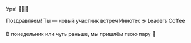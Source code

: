 Ура\! 💙💙💙

Поздравляем\! Ты — новый участник встреч Иннотех ☕ Leaders Coffee

В понедельник или чуть раньше, мы пришлём твою пару 📨️